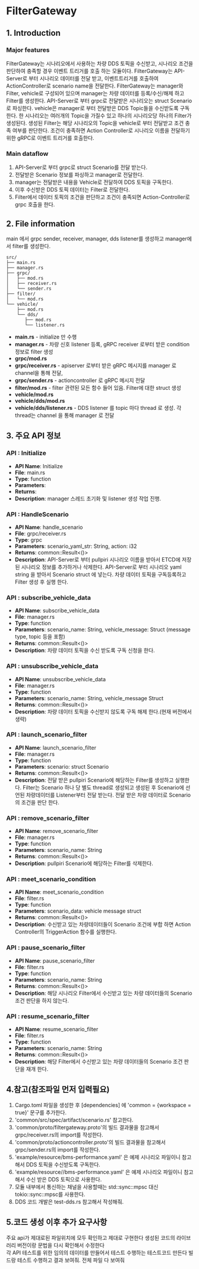 # FilterGateway

## 1. Introduction

### Major features

FilterGateway는  시나리오에서 사용하는 차량 DDS 토픽을 수신받고, 시나리오 조건을 판단하여 충족할 경우 이벤트 트리거를 호출 하는 모듈이다. FilterGateway는 API-Server로 부터 시나리오 데이터를 전달 받고, 이벤트트리거를 호출하여 ActionController로 scenario name을 전달한다. FilterGateway는 manager와 Filter, vehicle로 구성되어 있으며 manager는 차량 데이터를 등록/수신/해제 하고 Filter를 생성한다. API-Server로 부터 grpc로 전달받은 시나리오는 struct Scenario로 파싱한다.
vehicle은 manager로 부터 전달받은 DDS Topic들을 수신받도록 구독한다.
한 시나리오는 여러개의 Topic을 가질수 있고 하나의 시나리오당 하나의 Filter가 생성된다. 생성된 Filter는 해당 시나리오의 Topic을 vehicle로 부터 전달받고 조건 충족 여부를 판단한다. 조건이 충족하면 Action Controller로 시나리오 이름을 전달하기 위한 gRPC로 이벤트 트리거를 호출한다.

### Main dataflow

1. API-Server로 부터 grpc로  struct Scenario를 전달 받는다.
1. 전달받은 Scenario 정보를 파싱하고 manager로 전달한다.  
1. manager는 전달받은 내용을 Vehicle로 전달하여 DDS 토픽을 구독한다.  
1. 이후 수신받은 DDS 토픽 데이터는 Filter로 전달한다.  
1. Filter에서 데이터 토픽의 조건을 판단하고 조건이 충족되면 Action-Controller로 grpc 호출을 한다.  

## 2. File information

main 에서 grpc sender, receiver, manager, dds listener를 생성하고 manager에서 filter를 생성한다.

```text
src/
├── main.rs
├── manager.rs
├── grpc/
│   ├── mod.rs
│   ├── receiver.rs
│   └── sender.rs
├── filter/
│   └── mod.rs
└── vehicle/
    ├── mod.rs
    └── dds/
       ├── mod.rs
       └── listener.rs
```

- **main.rs** - initialize 만 수행
- **manager.rs** - 차량 신호 listener 등록, gRPC receiver 로부터 받은 condition 정보로 filter 생성
- **grpc/mod.rs**
- **grpc/receiver.rs** - apiserver 로부터 받은 gRPC 메시지를 manager 로 channel을 통해 전달,
- **grpc/sender.rs** - actioncontroller 로 gRPC 메시지 전달
- **filter/mod.rs** - filter 관련된 모든 함수 들어 있음. Filter에 대한 struct 생성
- **vehicle/mod.rs**
- **vehicle/dds/mod.rs**
- **vehicle/dds/listener.rs**  - DDS listener 를 topic 마다 thread 로 생성. 각 thread는 channel 을 통해 manager 로 전달

## 3. 주요 API 정보

### API : Initialize

- **API Name**: Initialize
- **File**: main.rs
- **Type**: function
- **Parameters**:
- **Returns**:
- **Description**: manager 스레드 초기화 및 listener 생성 작업 진행.

### API : HandleScenario

- **API Name**: handle_scenario
- **File**: grpc/receiver.rs
- **Type**: grpc
- **Parameters**: scenario_yaml_str: String, action: i32
- **Returns**: common::Result<()>
- **Description**:  API-Server로 부터 pullpiri 시나리오 이름을 받아서 ETCD에 저장된 시나리오 정보를 추가하거나 삭제한다.
API-Server로 부터 시나리오 yaml string 을 받아서 Scenario struct 에 넣는다. 차량 데이터 토픽을 구독등록하고 Filter 생성 후 실행 한다.

### API : subscribe_vehicle_data

- **API Name**: subscribe_vehicle_data
- **File**: manager.rs
- **Type**: function
- **Parameters**: scenario_name: String, vehicle_message: Struct (message type, topic 등을 포함)
- **Returns**: common::Result<()>
- **Description**: 차량 데이터 토픽을 수신 받도록 구독 신청을 한다.

### API : unsubscribe_vehicle_data

- **API Name**: unsubscribe_vehicle_data
- **File**: manager.rs
- **Type**: function
- **Parameters**: scenario_name: String, vehicle_message Struct
- **Returns**: common::Result<()>
- **Description**: 차량 데이터 토픽을 수신받지 않도록 구독 해제 한다.(현재 버전에서 생략)

### API : launch_scenario_filter

- **API Name**: launch_scenario_filter
- **File**: manager.rs
- **Type**: function
- **Parameters**: scenario: struct Scenario
- **Returns**: common::Result<()>
- **Description**: 전달 받은 pullpiri Scenario에 해당하는 Filter를 생성하고 실행한다. Filter는 Scenario 하나 당 별도 thread로 생성되고 생성된 후 Scenario에 선언된 차량데이터를 Listener부터 전달 받는다. 전달 받은 차량 데이터로 Scenario의 조건을 판단 한다.

### API : remove_scenario_filter

- **API Name**: remove_scenario_filter
- **File**: manager.rs
- **Type**: function
- **Parameters**: scenario_name: String
- **Returns**: common::Result<()>
- **Description**: pullpiri Scenario에 해당하는 Filter를 삭제한다.

### API : meet_scenario_condition

- **API Name**: meet_scenario_condition
- **File**: filter.rs
- **Type**: function
- **Parameters**: scenario_data: vehicle message struct
- **Returns**: common::Result<()>
- **Description**: 수신받고 있는 차량데이터들이 Scenario 조건에 부합 하면 Action Controller의 TriggerAction 함수를 실행한다.

### API : pause_scenario_filter

- **API Name**: pause_scenario_filter
- **File**: filter.rs
- **Type**: function
- **Parameters**: scenario_name: String
- **Returns**: common::Result<()>
- **Description**: 해당 시나리오 Filter에서 수신받고 있는 차량 데이터들의 Scenario 조건 판단을 하지 않는다.

### API : resume_scenario_filter

- **API Name**: resume_scenario_filter
- **File**: filter.rs
- **Type**: function
- **Parameters**: scenario_name: String
- **Returns**: common::Result<()>
- **Description**: 해당 Filter에서 수신받고 있는 차량 데이터들의 Scenario 조건 판단을 재개 한다.

## 4.참고(참조파일 먼저 입력필요)

1. Cargo.toml 파일을 생성한 후 [dependencies] 에 'common = {workspace = true}' 문구를 추가한다.
1. 'common/src/spec/artifact/scenario.rs' 참고한다.
1. 'common/proto/filtergateway.proto'의 빌드 결과물을 참고해서 grpc/receiver.rs의 import를 작성한다.
1. 'common/proto/actioncontroller.proto'의 빌드 결과물을 참고해서 grpc/sender.rs의 import를 작성한다.
1. 'example/resource/bms-performance.yaml' 은 예제 시나리오 파일이니 참고해서 DDS 토픽을 수신받도록 구독한다.
1. 'example/resource//bms-performance.yaml' 은 예제 시나리오 파일이니 참고해서 수신 받은 DDS 토픽으로 사용한다.
1. 모듈 내부에서 통신하는 채널을 사용할때는 std::sync::mpsc 대신 tokio::sync::mpsc를 사용한다.
1. DDS 코드 개발은 test-dds.rs  참고해서 작성해줘.

## 5.코드 생성 이후 추가 요구사항

주요 api가 제대로된 파일위치에 모두 확인하고 제대로 구현한다
생성된 코드의 라이브러리 버전이랑 문법을 다시 확인해서 수정한다  
각 API 테스트를 위한 임의의 데이터를 만들어서 테스트 수행하는 테스트코드 만든다
빌드랑 테스트 수행하고 결과 보여줘.
전체 파일 다 보여줘
